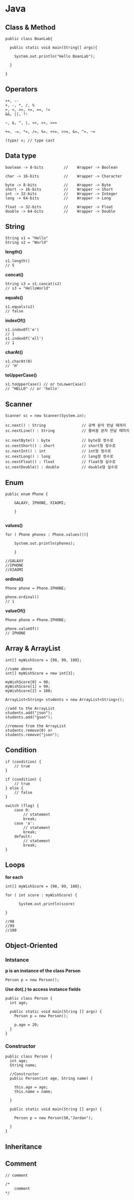 # Java

## Class & Method

```
public class BoanLab{

  public static void main(String[] args){
  
    System.out.println("Hello BoanLab");
    
  }
  
}
```

## Operators

```
++, --
+, -, *, /, %
>, <, >=, <=, ==, !=
&&, ||, ?:
```
```
~, &, ^, |, <<, >>, >>>
```
```
+=, -=, *=, /=, %=, <<=, >>=, &=, ^=, ~=
```
```
(type) x; // type cast
```


##

## Data type

```
boolean -> 8-bits         //    Wrapper -> Boolean
```
```
char -> 16-bits           //    Wrapper -> Character
```
```
byte -> 8-bits            //    Wrapper -> Byte
short -> 16-bits          //    Wrapper -> Short
int -> 32-bits            //    Wrapper -> Integer
long -> 64-bits           //    Wrapper -> Long
```
```
float -> 32-bits          //    Wrapper -> Float
double -> 64-bits         //    Wrapper -> Double
```

## String

```
String s1 = "Hello"
String s2 = "World"
```
**length()**
```
s1.length() 
// 5
```

**concat()**
```
String s3 = s1.concat(s2) 
// s3 = "HelloWorld"
```

**equals()**
```
s1.equals(s2) 
// false
```

**indexOf()**
```
s1.indexOf('e')
// 1
s1.indexOf('ell')
// 1
```

**charAt()**
```
s1.charAt(0)
// 'H'
```

**toUpperCase()**
```
s1.toUpperCase() // or toLowerCase()
// "HELLO" // or 'hello'
```


## Scanner

```
Scanner sc = new Scanner(System.in);
```
```
sc.next() : String                // 공백 문자 만날 때까지
sc.nextLine() : String            // 줄바꿈 문자 만날 때까지
```
```
sc.nextByte() : byte              // byte형 정수로
sc.nextShort() : short            // short형 정수로
sc.nextInt() : int                // int형 정수로
sc.nextLong() : long              // long형 정수로
sc.nextFloat() : float            // float형 실수로
sc.nextDouble() : double          // double형 실수로
```

## Enum

```
public enum Phone {

    GALAXY, IPHONE, XIAOMI;
  
    }
  
```

**values()**
```
for ( Phone phones : Phone.values()){

    System.out.println(phones);
    
    }
    
//GALAXY
//IPHONE
//XIAOMI
```

**ordinal()**
```
Phone phone = Phone.IPHONE;

phone.ordinal()
// 1
```

**valueOf()**

```
Phone phone = Phone.IPHONE;

phone.valueOf()
// IPHONE

```



    



## Array & ArrayList

```
int[] myWishScore = {98, 99, 100};
```
```
//same above
int[] myWishScore = new int[3];

myWishScore[0] = 98;
myWishScore[1] = 99;
myWishScore[2] = 100;
```
```
ArrayList<String> students = new ArrayList<String>();

//add to the ArrayList
students.add("json");
students.add("gson");

//remove from the ArrayList
students.remove(0) or
students.remove("json");
```

## Condition

```
if (condition) {
    // true
}
```
```
if (condition) {
    // true
} else {
    // false
}
```
```
switch (flag) {
    case 0:
        // statement
        break;
    case 'a':
        // statement
        break;
    default:
        // statement
        break;
}
```




## Loops

**for each**

```
int[] myWishScore = {98, 99, 100};

for ( int score : myWishScore) {

      System.out.println(score)
    
}

//98
//99
//100

```


## Object-Oriented

### Intstance

****p is an instance of the class Person****

```
Person p = new Person();
```

**Use dot(.) to access instance fields**

```
public class Person {
  int age;
  
  public static void main(String [] args) {
    Person p = new Person();

    p.age = 20;
  }
}
```

### Constructor

```
public class Person {
  int age;
  String name;
  
  //Constructor
  public Person(int age, String name) {
  
    this.age = age;
    this.name = name;
    
  }
  
  public static void main(String [] args) {
    
    Person p = new Person(50,"Jordan");
    
  }
}
```

## Inheritance


## Comment

```
// comment
```

```
/*
    comment
*/
```
